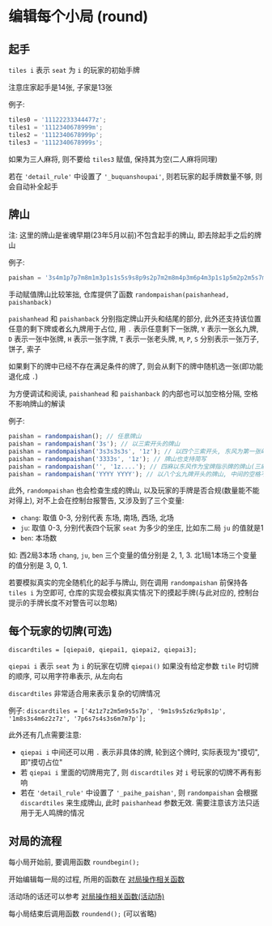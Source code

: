 # 编辑每个小局 (round)

## 起手

`tiles i` 表示 `seat` 为 `i` 的玩家的初始手牌

注意庄家起手是14张, 子家是13张

例子:

```js
tiles0 = '11122233344477z';
tiles1 = '1112340678999m';
tiles2 = '1112340678999p';
tiles3 = '1112340678999s';
```

如果为三人麻将, 则不要给 `tiles3` 赋值, 保持其为空(二人麻将同理)

若在 `'detail_rule'` 中设置了 `'_buquanshoupai'`, 则若玩家的起手牌数量不够, 则会自动补全起手

## 牌山

注: 这里的牌山是雀魂早期(23年5月以前)不包含起手的牌山, 即去除起手之后的牌山

例子:

```js
paishan = '3s4m1p7p7m8m1m3p1s1s5s9s8p9s2p7m2m8m4p3m6p4m3p1s1p5m2p2m5s7m0s3m4m6m8m6p0m4p7p1p8p3p1s1p2m3m7s3p7s9m2p8p4p6m9p6m9p7p7s8p6p4p6z9s9s7p9p6p7s5s2p5z6s3z4s2z0p7z8s1z2s4z5m';
```

手动赋值牌山比较笨拙, 仓库提供了函数 `randompaishan(paishanhead, paishanback)`

`paishanhead` 和 `paishanback` 分别指定牌山开头和结尾的部分, 此外还支持该位置任意的剩下牌或者幺九牌用于占位, 
用 `.` 表示任意剩下一张牌, `Y` 表示一张幺九牌, `D` 表示一张中张牌, `H` 表示一张字牌, `T` 表示一张老头牌,
`M`, `P`, `S` 分别表示一张万子, 饼子, 索子

如果剩下的牌中已经不存在满足条件的牌了, 则会从剩下的牌中随机选一张(即功能退化成 `.`)

为方便调试和阅读, `paishanhead` 和 `paishanback` 的内部也可以加空格分隔, 空格不影响牌山的解读

例子:

```js
paishan = randompaishan(); // 任意牌山
paishan = randompaishan('3s'); // 以三索开头的牌山
paishan = randompaishan('3s3s3s3s', '1z'); // 以四个三索开头, 东风为第一张岭上牌的牌山
paishan = randompaishan('3333s', '1z'); // 牌山也支持简写
paishan = randompaishan('', '1z....'); // 四麻以东风作为宝牌指示牌的牌山(三麻的话指示牌后面要跟8个点)
paishan = randompaishan('YYYY YYYY'); // 以八个幺九牌开头的牌山, 中间的空格不影响
```

此外, `randompaishan` 也会检查生成的牌山, 以及玩家的手牌是否合规(数量能不能对得上), 对不上会在控制台报警告,
又涉及到了三个变量:

- `chang`: 取值 0-3, 分别代表 东场, 南场, 西场, 北场
- `ju`: 取值 0-3, 分别代表四个玩家 `seat` 为多少的坐庄, 比如东二局 `ju` 的值就是1
- `ben`: 本场数

如: 西2局3本场 `chang`, `ju`, `ben` 三个变量的值分别是 2, 1, 3. 北1局1本场三个变量的值分别是 3, 0, 1.

若要模拟真实的完全随机化的起手与牌山, 则在调用 `randompaishan` 前保持各 `tiles i` 为空即可,
仓库的实现会模拟真实情况下的摸起手牌(与此对应的, 控制台提示的手牌长度不对警告可以忽略)

## 每个玩家的切牌(可选)

`discardtiles = [qiepai0, qiepai1, qiepai2, qiepai3];`

`qiepai i` 表示 `seat` 为 `i` 的玩家在切牌 `qiepai()` 如果没有给定参数 `tile` 时切牌的顺序, 可以用字符串表示, 从左向右

`discardtiles` 非常适合用来表示复杂的切牌情况

例子: `discardtiles = ['4z1z7z2m5m9s5s7p', '9m1s9s5z6z9p8s1p', '1m8s3s4m6z2z7z', '7p6s7s4s3s6m7m7p'];`

此外还有几点需要注意:

- `qiepai i` 中间还可以用 `.` 表示非具体的牌, 轮到这个牌时, 实际表现为"摸切", 即"摸切占位"
- 若 `qiepai i` 里面的切牌用完了, 则 `discardtiles` 对 `i` 号玩家的切牌不再有影响
- 若在 `'detail_rule'` 中设置了 `'_paihe_paishan'`, 则 `randompaishan` 会根据 `discardtiles` 来生成牌山,
  此时 `paishanhead` 参数无效. 需要注意该方法只适用于无人鸣牌的情况

## 对局的流程

每小局开始前, 要调用函数 `roundbegin();`

开始编辑每一局的过程, 所用的函数在 [对局操作相关函数](对局操作相关函数.md)

活动场的话还可以参考 [对局操作相关函数(活动场)](对局操作相关函数（活动场）.md)

每小局结束后调用函数 `roundend();` (可以省略)
